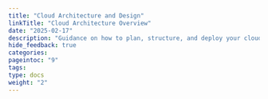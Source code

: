 ```yaml
---
title: "Cloud Architecture and Design"
linkTitle: "Cloud Architecture Overview"
date: "2025-02-17"
description: "Guidance on how to plan, structure, and deploy your cloud infrastructure. Includes detailed reference architectures for both edge cloud and open cloud environments, helping you understand the best practices for building scalable, resilient, and sovereign cloud solutions"
hide_feedback: true
categories:
pageintoc: "9"
tags:
type: docs
weight: "2"
---
```


<a id="architecture-blueprints"></a>

<!--# Cloud Architecture and Design -->
